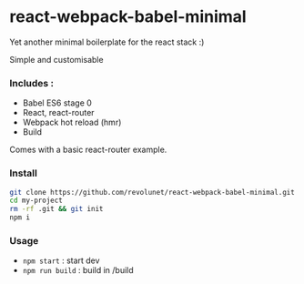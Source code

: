 # react-webpack-babel-minimal

Yet another minimal boilerplate for the react stack :)

Simple and customisable

### Includes :

 - Babel ES6 stage 0
 - React, react-router
 - Webpack hot reload (hmr)
 - Build

Comes with a basic react-router example.

### Install

```sh
git clone https://github.com/revolunet/react-webpack-babel-minimal.git my-project
cd my-project
rm -rf .git && git init
npm i
```

### Usage

 - `npm start` : start dev
 - `npm run build` : build in /build


